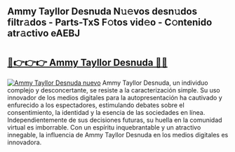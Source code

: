 ## Ammy Tayllor Desnuda N𝚞𝚎vos desn𝚞dos filtr𝚊dos - Parts-TxS F𝚘tos vid𝚎o - C𝚘ntenido atr𝚊ctivo eAEBJ

# <h2><a href="http://mbc7wd.tromn.icu/?c=Ammy+Tayllor+Desnuda">🔗👉👉👉 Ammy Tayllor Desnuda 🔗🔗</a></h2>

[![Ammy Tayllor Desnuda nuevo](https://i.imgur.com/pEAQMta.gif)](http://mbc7wd.tromn.icu/?c=Ammy+Tayllor+Desnuda)
Ammy Tayllor Desnuda, un individuo complejo y desconcertante, se resiste a la caracterización simple. Su uso innovador de los medios digitales para la autopresentación ha cautivado y enfurecido a los espectadores, estimulando debates sobre el consentimiento, la identidad y la esencia de las sociedades en línea. Independientemente de sus decisiones futuras, su huella en la comunidad virtual es imborrable. Con un espíritu inquebrantable y un atractivo innegable, la influencia de Ammy Tayllor Desnuda en los medios digitales es innovadora.
